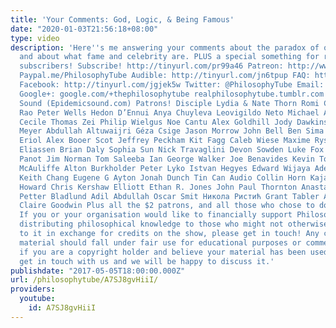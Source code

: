 ```yaml
---
title: 'Your Comments: God, Logic, & Being Famous'
date: "2020-01-03T21:56:18+08:00"
type: video
description: 'Here''s me answering your comments about the paradox of omnipotence,
  and about what fame and celebrity are. PLUS a special something for reaching 100,000
  subscribers! Subscribe! http://tinyurl.com/pr99a46 Patreon: http://www.patreon.com/PhilosophyTube
  Paypal.me/PhilosophyTube Audible: http://tinyurl.com/jn6tpup FAQ: http://tinyurl.com/j8bo4gb
  Facebook: http://tinyurl.com/jgjek5w Twitter: @PhilosophyTube Email: ollysphilosophychannel@gmail.com
  Google+: google.com/+thephilosophytube realphilosophytube.tumblr.com Music by Epidemic
  Sound (Epidemicsound.com) Patrons! Disciple Lydia & Nate Thorn Romi Collia Valmiki
  Rao Peter Wells Hedon D’Ennui Anya Chuyleva Leovigildo Neto Michael A. Hill Tink
  Cecile Thomas Zei Philip Wielgus Noe Cantu Alex Goldhill Jody Dawkins Christopher
  Meyer Abdullah Altuwaijri Géza Csige Jason Morrow John Bell Ben Sima Michael Zafiropoulos
  Eriol Alex Booer Scot Jeffrey Peckham Kit Fagg Caleb Wiese Maxime Ryser Siri Agnethe
  Eliassen Brian Daly Sophia Sun Nick Travaglini Devon Sowden Luke Fox Nicole Thompson
  Panot Jim Norman Tom Saleeba Ian George Walker Joe Benavides Kevin Tomsen Brendan
  McAuliffe Alton Burkholder Peter Lyko Istvan Hegyes Edward Wijaya Adeeb Shalabi
  Keith Chang Eugene G Ayton Jonah Dunch Tin Can Audio Collin Horn Kaja Bojer Elliot
  Howard Chris Kershaw Elliott Ethan R. Jones John Paul Thornton Anastasiya Rybalkina
  Petter Bladlund Adil Abdullah Oscar Smit Никола Ристић Grant Tabler Adam Castilleja
  Claire Goodwin Plus all the $2 patrons, and all those who chose to donate anonymously!
  If you or your organisation would like to financially support Philosophy Tube in
  distributing philosophical knowledge to those who might not otherwise have access
  to it in exchange for credits on the show, please get in touch! Any copyrighted
  material should fall under fair use for educational purposes or commentary, but
  if you are a copyright holder and believe your material has been used unfairly please
  get in touch with us and we will be happy to discuss it.'
publishdate: "2017-05-05T18:00:00.000Z"
url: /philosophytube/A7SJ8gvHiiI/
providers:
  youtube:
    id: A7SJ8gvHiiI
---
```

